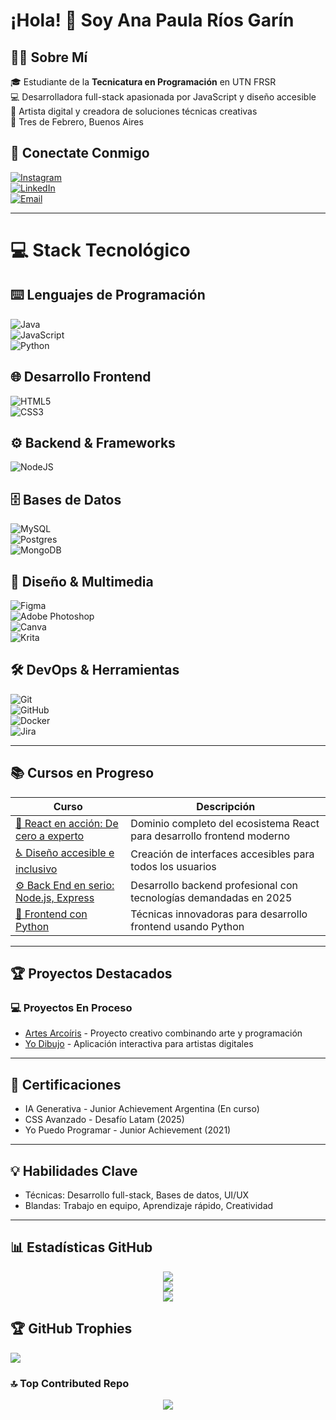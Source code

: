 # ¡Hola! 👋 Soy Ana Paula Ríos Garín

## 👩‍💻 Sobre Mí  
🎓 Estudiante de la **Tecnicatura en Programación** en UTN FRSR <br>
💻 Desarrolladora full-stack apasionada por JavaScript y diseño accesible  <br>
🎨 Artista digital y creadora de soluciones técnicas creativas  <br>
📍 Tres de Febrero, Buenos Aires  

## 🌟 Conectate Conmigo
[![Instagram](https://img.shields.io/badge/Instagram-%23E4405F.svg?logo=Instagram&logoColor=white)](https://instagram.com/ani.p.rg)<br/>
[![LinkedIn](https://img.shields.io/badge/LinkedIn-%230077B5.svg?logo=linkedin&logoColor=white)](https://linkedin.com/in/anapaularíosgarín)<br/>
[![Email](https://img.shields.io/badge/Email-EA4335?logo=gmail&logoColor=white)](anapaulariosgarin@gmail.com)


---

# 💻 Stack Tecnológico
## ⌨️ Lenguajes de Programación
![Java](https://img.shields.io/badge/java-%23ED8B00.svg?style=flat&logo=openjdk&logoColor=white)<br/> 
![JavaScript](https://img.shields.io/badge/javascript-%23323330.svg?style=flat&logo=javascript&logoColor=%23F7DF1E)<br/> 
![Python](https://img.shields.io/badge/python-3670A0?style=flat&logo=python&logoColor=ffdd54) 

## 🌐 Desarrollo Frontend 
![HTML5](https://img.shields.io/badge/html5-%23E34F26.svg?style=flat&logo=html5&logoColor=white)<br/> 
![CSS3](https://img.shields.io/badge/css3-%231572B6.svg?style=flat&logo=css3&logoColor=white)

## ⚙️ Backend & Frameworks
![NodeJS](https://img.shields.io/badge/node.js-6DA55F?style=flat&logo=node.js&logoColor=white)

## 🗄️ Bases de Datos
![MySQL](https://img.shields.io/badge/mysql-4479A1.svg?style=flat&logo=mysql&logoColor=white)<br/>
![Postgres](https://img.shields.io/badge/postgres-%23316192.svg?style=flat&logo=postgresql&logoColor=white)<br/> 
![MongoDB](https://img.shields.io/badge/MongoDB-%234ea94b.svg?style=flat&logo=mongodb&logoColor=white)

## 🎨 Diseño & Multimedia
![Figma](https://img.shields.io/badge/figma-%23F24E1E.svg?style=flat&logo=figma&logoColor=white)<br/> 
![Adobe Photoshop](https://img.shields.io/badge/adobe%20photoshop-%2331A8FF.svg?style=flat&logo=adobe%20photoshop&logoColor=white)<br/> 
![Canva](https://img.shields.io/badge/Canva-%2300C4CC.svg?style=flat&logo=Canva&logoColor=white)<br/> 
![Krita](https://img.shields.io/badge/Krita-203759?style=flat&logo=krita&logoColor=EEF37B)

## 🛠️ DevOps & Herramientas
![Git](https://img.shields.io/badge/git-%23F05033.svg?style=flat&logo=git&logoColor=white)<br/>
![GitHub](https://img.shields.io/badge/github-%23121011.svg?style=flat&logo=github&logoColor=white)<br/> 
![Docker](https://img.shields.io/badge/docker-%230db7ed.svg?style=flat&logo=docker&logoColor=white)<br/> 
![Jira](https://img.shields.io/badge/jira-%230A0FFF.svg?style=flat&logo=jira&logoColor=white)

---

## 📚 Cursos en Progreso

<div align="center">

| Curso | Descripción |
|-------|-------------|
| [🚀 React en acción: De cero a experto](https://cursos.desafiolatam.com/courses/react-en-accion) | Dominio completo del ecosistema React para desarrollo frontend moderno |
| [♿ Diseño accesible e inclusivo](https://cursos.desafiolatam.com/courses/diseno-accesible-inclusivo) | Creación de interfaces accesibles para todos los usuarios |
| [⚙️ Back End en serio: Node.js, Express](https://cursos.desafiolatam.com/courses/back-end-en-serio) | Desarrollo backend profesional con tecnologías demandadas en 2025 |
| [🐍 Frontend con Python](https://cursos.desafiolatam.com/courses/aprende-frontend-python)  | Técnicas innovadoras para desarrollo frontend usando Python |

</div>

---

## 🏆 Proyectos Destacados
### 💻 Proyectos En Proceso
- [Artes Arcoíris](https://github.com/anaprg05/artesArcoiris.git) - Proyecto creativo combinando arte y programación
- [Yo Dibujo](https://github.com/anaprg05/YoDibujo.git) - Aplicación interactiva para artistas digitales

---

## 📜 Certificaciones
- IA Generativa - Junior Achievement Argentina (En curso)
- CSS Avanzado - Desafío Latam (2025)
- Yo Puedo Programar - Junior Achievement (2021)

---

## 💡 Habilidades Clave
- Técnicas: Desarrollo full-stack, Bases de datos, UI/UX
- Blandas: Trabajo en equipo, Aprendizaje rápido, Creatividad

---

## 📊 Estadísticas GitHub

<div align="center">

![](https://github-readme-stats.vercel.app/api?username=anaprg05&theme=onedark&hide_border=false&include_all_commits=false&count_private=true)<br/>
![](https://nirzak-streak-stats.vercel.app/?user=anaprg05&theme=onedark&hide_border=false)<br/>
![](https://github-readme-stats.vercel.app/api/top-langs/?username=anaprg05&theme=onedark&hide_border=false&include_all_commits=false&count_private=true&layout=compact)

</div>

## 🏆 GitHub Trophies
![](https://github-profile-trophy.vercel.app/?username=anaprg05&theme=radical&no-frame=true&no-bg=false&margin-w=4)

### 🔝 Top Contributed Repo

<div align="center">

![](https://github-contributor-stats.vercel.app/api?username=anaprg05&limit=5&theme=radical&combine_all_yearly_contributions=true)

</div>
